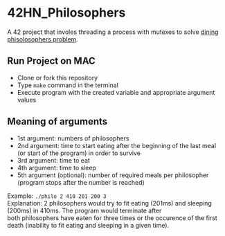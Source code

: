 # 42HN_Philosophers

A 42 project that involes threading a process with mutexes to solve <a href="https://en.wikipedia.org/wiki/Dining_philosophers_problem">dining phisolosophers problem</a>.

## Run Project on MAC
* Clone or fork this repository
* Type ```make``` command in the terminal
* Execute program with the created variable and appropriate argument values

## Meaning of arguments

* 1st argument: numbers of philosophers
* 2nd argument: time to start eating after the beginning of the last meal (or start of the program) in order to survive
* 3rd argument: time to eat
* 4th argument: time to sleep
* 5th argument (optional): number of required meals per philosopher (program stops after the number is reached)

Example: ```./philo 2 410 201 200 3``` <br>
Explanation: 2 philosophers would try to fit eating (201ms) and sleeping (200ms) in 410ms. The program would terminate after <br> 
  both philosophers have eaten for three times or the occurence of the first death (inability to fit eating and sleeping in a given time).
